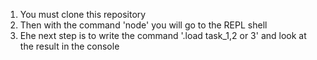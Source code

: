 1. You must clone this repository
2. Then with the command 'node' you will go to the REPL shell
3. Еhe next step is to write the command '.load task_1,2 or 3' and look at the result in the console